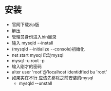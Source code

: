 安装
=========
- 官网下载zip版
- 解压
- 管理员身份进入bin目录
- 输入 mysqld --install
- (mysqld --initialize --console)初始化
- net start mysql 启动mysql
- mysql -u root -p
- 输入刚才的密码
- alter user 'root'@'localhost identidfied bu 'root'
- 如果实在不行 应该先移除之前安装的mysql
  - mysqld --unstall









